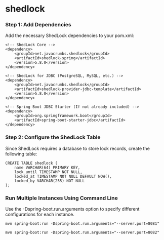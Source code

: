 # shedlock

### Step 1: Add Dependencies
Add the necessary ShedLock dependencies to your pom.xml:
```
<!-- ShedLock Core -->
<dependency>
    <groupId>net.javacrumbs.shedlock</groupId>
    <artifactId>shedlock-spring</artifactId>
    <version>5.8.0</version>
</dependency>

<!-- ShedLock for JDBC (PostgreSQL, MySQL, etc.) -->
<dependency>
    <groupId>net.javacrumbs.shedlock</groupId>
    <artifactId>shedlock-provider-jdbc-template</artifactId>
    <version>5.8.0</version>
</dependency>

<!-- Spring Boot JDBC Starter (If not already included) -->
<dependency>
    <groupId>org.springframework.boot</groupId>
    <artifactId>spring-boot-starter-jdbc</artifactId>
</dependency>
```

### Step 2: Configure the ShedLock Table
Since ShedLock requires a database to store lock records, create the following table:
```
CREATE TABLE shedlock (
    name VARCHAR(64) PRIMARY KEY,
    lock_until TIMESTAMP NOT NULL,
    locked_at TIMESTAMP NOT NULL DEFAULT NOW(),
    locked_by VARCHAR(255) NOT NULL
);
```
### Run Multiple Instances Using Command Line
Use the -Dspring-boot.run.arguments option to specify different configurations for each instance.
```
mvn spring-boot:run -Dspring-boot.run.arguments="--server.port=8081"
```
```
mvn spring-boot:run -Dspring-boot.run.arguments="--server.port=8082"
```
